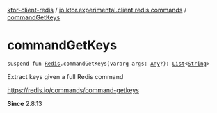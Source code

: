 [ktor-client-redis](../index.md) / [io.ktor.experimental.client.redis.commands](index.md) / [commandGetKeys](./command-get-keys.md)

# commandGetKeys

`suspend fun `[`Redis`](../io.ktor.experimental.client.redis/-redis/index.md)`.commandGetKeys(vararg args: `[`Any`](https://kotlinlang.org/api/latest/jvm/stdlib/kotlin/-any/index.html)`?): `[`List`](https://kotlinlang.org/api/latest/jvm/stdlib/kotlin.collections/-list/index.html)`<`[`String`](https://kotlinlang.org/api/latest/jvm/stdlib/kotlin/-string/index.html)`>`

Extract keys given a full Redis command

https://redis.io/commands/command-getkeys

**Since**
2.8.13

